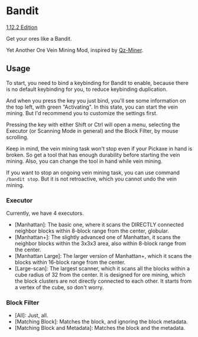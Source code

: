 # Bandit

[1.12.2 Edition](https://github.com/ElytraServers/Bandit)

Get your ores like a Bandit.

Yet Another Ore Vein Mining Mod, inspired by [Qz-Miner](https://github.com/QuanhuZeYu/Qz-Miner).

## Usage

To start, you need to bind a keybinding for Bandit to enable, because there is no default keybinding for you, to reduce
keybinding duplication.

And when you press the key you just bind, you'll see some information on the top left, with green "Activating".
In this state, you can start the vein mining. But I'd recommend you to customize the settings first.

Pressing the key with either Shift or Ctrl will open a menu, selecting the Executor (or Scanning Mode in general) and
the Block Filter, by mouse scrolling.

Keep in mind, the vein mining task won't stop even if your Pickaxe in hand is broken. So get a tool that has
enough durability before starting the vein mining. Also, you can change the tool in hand while vein mining.

If you want to stop an ongoing vein mining task, you can use command `/bandit stop`. But it is not retroactive, which
you cannot undo the vein mining.

### Executor

Currently, we have 4 executors.

- [Manhattan]: The basic one, where it scans the DIRECTLY connected neighbor blocks within 8-block range from the
  center, globular.
- [Manhattan+]: The slightly advanced one of Manhattan, it scans the neighbor blocks within the 3x3x3 area, also within
  8-block range from the center.
- [Manhattan Large]: The larger version of Manhattan+, which it scans the blocks within 16-block range from the center.
- [Large-scan]: The largest scanner, which it scans all the blocks within a cube radius of 32 from the center. It is
  designed for ore mining, which the block clusters are not directly connected to each other. It starts from a vertex of
  the cube, so don't worry.

### Block Filter

- [All]: Just, all.
- [Matching Block]: Matches the block, and ignoring the block metadata.
- [Matching Block and Metadata]: Matches the block and the metadata.
